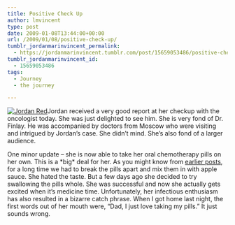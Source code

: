 ```yaml
---
title: Positive Check Up
author: lmvincent
type: post
date: 2009-01-08T13:44:00+00:00
url: /2009/01/08/positive-check-up/
tumblr_jordanmarinvincent_permalink:
  - https://jordanmarinvincent.tumblr.com/post/15659053486/positive-check-up
tumblr_jordanmarinvincent_id:
  - 15659053486
tags:
  - Journey
  - the journey

---
```

<a href="https://www.flickr.com/photos/33375860@N00/3176146320/" title="Jordan Red" class="flickr-image" target="_blank" rel="noopener"><img src="https://farm4.static.flickr.com/3445/3176146320_e2016dcef7_m.jpg" alt="Jordan Red" /></a>Jordan received a very good report at her checkup with the oncologist today. She was just delighted to see him. She is very fond of Dr. Finlay. He was accompanied by doctors from Moscow who were visiting and intrigued by Jordan&rsquo;s case. She didn&rsquo;t mind. She&rsquo;s also fond of a larger audience.

One minor update &ndash; she is now able to take her oral chemotherapy pills on her own. This is a \*big\* deal for her. As you might know from <a href="https://www.jordanvincent.com/2004/11/30/apple-sauce-toxin-and-blue-sprinkles/" target="_blank" rel="noopener">earlier posts</a>, for a long time we had to break the pills apart and mix them in with apple sauce. She hated the taste. But a few days ago she decided to try swallowing the pills whole. She was successful and now she actually gets excited when it&rsquo;s medicine time. Unfortunately, her infectious enthusiasm has also resulted in a bizarre catch phrase. When I got home last night, the first words out of her mouth were, &ldquo;Dad, I just love taking my pills.&rdquo; It just sounds wrong.

<div class="blogger-post-footer">
  <img loading="lazy" width="1" height="1" src="https://blogger.googleusercontent.com/tracker/9039099668816362935-6910449603216045547?l=jordansjourney2.blogspot.com" alt="" />
</div>